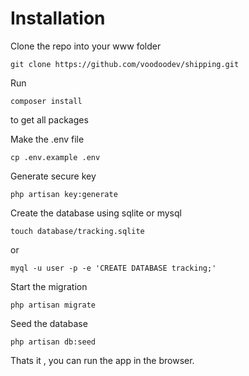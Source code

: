 # Installation

Clone the repo into your www folder

`git clone https://github.com/voodoodev/shipping.git`

Run

`composer install`

to get all packages

Make the .env file

`cp .env.example .env`

Generate secure key

`php artisan key:generate`

Create the database using sqlite or mysql

`touch database/tracking.sqlite`

or 

`myql -u user -p -e 'CREATE DATABASE tracking;'`

Start the migration

`php artisan migrate`

Seed the database

`php artisan db:seed`

Thats it , you can run the app in the browser.